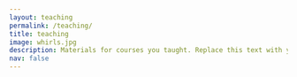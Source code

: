 ```yaml
---
layout: teaching
permalink: /teaching/
title: teaching
image: whirls.jpg
description: Materials for courses you taught. Replace this text with your description.
nav: false
---
```

